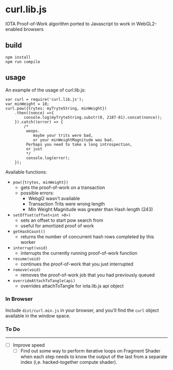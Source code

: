 # curl.lib.js
IOTA Proof-of-Work algorithm ported to Javascript to work in WebGL2-enabled browsers

## build

```
npm install
npm run compile
```

## usage

An example of the usage of curl.lib.js:

```
var curl = require('curl.lib.js');
var minWeight = 18;
curl.pow({trytes: myTryteString, minWeight})
    .then((nonce) =>{
        console.log(myTryteString.substr(0, 2187-81).concat(nonce));
    }).catch((error) => {
        /*
         woops. 
            maybe your trits were bad, 
            or your minWeightMagnitude was bad.
         Perhaps you need to take a long introspection,
         or just
         */
         console.log(error);
    });
```

Available functions:
* `pow({trytes, minWeight})` 
    * gets the proof-of-work on a transaction 
    * possible errors:
        * Webgl2 wasn't available
        * Transaction Trits were wrong length
        * Min Weight Magnitude was greater than Hash length (243)
* `setOffset(offset<int >0>)`
    * sets an offset to start pow search from
    * useful for amortized proof of work
* `getHashCount()`
    * returns the number of concurrent hash rows completed by this worker
* `interrupt(void)` 
    * interrupts the currently running proof-of-work function
* `resume(void)` 
    * continues the proof-of-work that you just interrupted
* `remove(void)` 
    * removes the proof-of-work job that you had previously queued
* `overrideAttachToTangle(api)`
    * overrides attachToTangle for iota.lib.js api object

### In Browser

Include `dist/curl.min.js` in your browser, and you'll find the `curl` object 
available in the window space.

### To Do
----

- [ ] Improve speed
    - [ ] Find out some way to perform iterative loops on Fragment Shader when each step needs to know the output of the last from a separate index (i,e. hacked-together compute shader).
